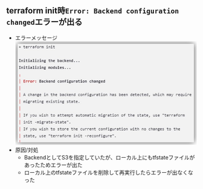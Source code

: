 ## terraform init時`Error: Backend configuration changed`エラーが出る
- エラーメッセージ  
![terraform_init_error](image/terraform_init_error.jpg)
- 原因/対処
  - BackendとしてS3を指定していたが、ローカル上にもtfstateファイルがあったためエラーが出た
  - ローカル上のtfstateファイルを削除して再実行したらエラーが出なくなった